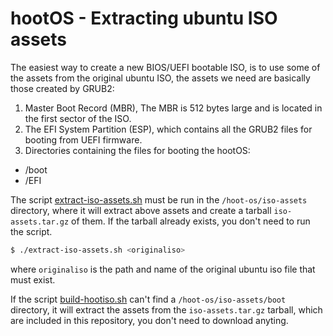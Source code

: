 # hootOS - Extracting ubuntu ISO assets

The easiest way to create a new BIOS/UEFI bootable ISO, is to use some of the
assets from the original ubuntu ISO, the assets we need are basically those 
created by GRUB2:

1. Master Boot Record (MBR), The MBR is 512 bytes large and is located in the 
first sector of the ISO.
2. The EFI System Partition (ESP), which contains all the GRUB2 files for 
booting from UEFI firmware.
3. Directories containing the files for booting the hootOS:
- /boot
- /EFI

The script [extract-iso-assets.sh](/hoot-os//iso-assets/extract-iso-assets.sh) 
must be run in the `/hoot-os/iso-assets` directory, where it will extract above 
assets and create a tarball `iso-assets.tar.gz` of them. If the tarball already
exists, you don't need to run the script.

```bash
$ ./extract-iso-assets.sh <originaliso>
```

where `originaliso` is the path and name of the original ubuntu iso file 
that must exist.

If the script [build-hootiso.sh](/hoot-os/build-hootiso.sh) can't find a 
`/hoot-os/iso-assets/boot` directory, it will extract the assets from the
`iso-assets.tar.gz` tarball, which are included in this repository, you don't 
need to download anyting.


